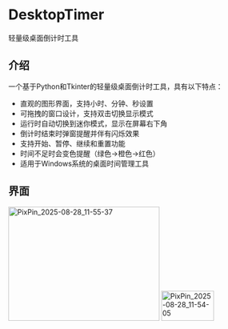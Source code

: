 # DesktopTimer
轻量级桌面倒计时工具

## 介绍

一个基于Python和Tkinter的轻量级桌面倒计时工具，具有以下特点：

- 直观的图形界面，支持小时、分钟、秒设置
- 可拖拽的窗口设计，支持双击切换显示模式
- 运行时自动切换到迷你模式，显示在屏幕右下角
- 倒计时结束时弹窗提醒并伴有闪烁效果
- 支持开始、暂停、继续和重置功能
- 时间不足时会变色提醒（绿色→橙色→红色）
- 适用于Windows系统的桌面时间管理工具

## 界面
<img width="302" height="228" alt="PixPin_2025-08-28_11-55-37" src="https://github.com/user-attachments/assets/9a96f78c-90ba-44c8-839a-66857581bfe6" />

<img width="105" height="60" alt="PixPin_2025-08-28_11-54-05" src="https://github.com/user-attachments/assets/5b5b35e6-4e09-40cc-ab54-93889e312222" />
